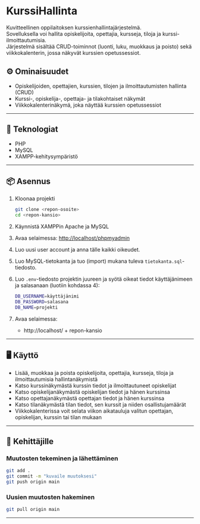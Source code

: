 # KurssiHallinta

Kuvitteellinen oppilaitoksen kurssienhallintajärjestelmä.  
Sovelluksella voi hallita opiskelijoita, opettajia, kursseja, tiloja ja kurssi-ilmoittautumisia.  
Järjestelmä sisältää CRUD-toiminnot (luonti, luku, muokkaus ja poisto) sekä viikkokalenterin, jossa näkyvät kurssien opetussessiot.

## ⚙️ Ominaisuudet

- Opiskelijoiden, opettajien, kurssien, tilojen ja ilmoittautumisten hallinta (CRUD)
- Kurssi-, opiskelija-, opettaja- ja tilakohtaiset näkymät
- Viikkokalenterinäkymä, joka näyttää kurssien opetussessiot

---

## 🧱 Teknologiat

- PHP
- MySQL
- XAMPP-kehitysympäristö

---

## 📦 Asennus

1. Kloonaa projekti

   ```bash
   git clone <repon-osoite>
   cd <repon-kansio>
   ```

2. Käynnistä XAMPPin Apache ja MySQL

3. Avaa selaimessa:
    [http://localhost/phpmyadmin](http://localhost/phpmyadmin)

4. Luo uusi user account ja anna tälle kaikki oikeudet.

5. Luo MySQL-tietokanta ja tuo (import) mukana tuleva `tietokanta.sql`-tiedosto.

6. Luo `.env`-tiedosto projektin juureen ja syötä oikeat tiedot käyttäjänimeen ja salasanaan (luotiin kohdassa 4):

   ```bash
   DB_USERNAME=käyttäjänimi
   DB_PASSWORD=salasana
   DB_NAME=projekti
   ```

7. Avaa selaimessa:  
   - http://localhost/ + repon-kansio

---

## 🖥️ Käyttö

- Lisää, muokkaa ja poista opiskelijoita, opettajia, kursseja, tiloja ja ilmoittautumisia hallintanäkymistä
- Katso kurssinäkymästä kurssin tiedot ja ilmoittautuneet opiskelijat
- Katso opiskelijanäkymästä opiskelijan tiedot ja hänen kurssinsa
- Katso opettajanäkymästä opettajan tiedot ja hänen kurssinsa
- Katso tilanäkymästä tilan tiedot, sen kurssit ja niiden osallistujamäärät
- Viikkokalenterissa voit selata viikon aikatauluja valitun opettajan, opiskelijan, kurssin tai tilan mukaan

---

## 📌 Kehittäjille

### Muutosten tekeminen ja lähettäminen

```bash
git add .
git commit -m "kuvaile muutoksesi"
git push origin main
```

### Uusien muutosten hakeminen

```bash
git pull origin main
```

---
